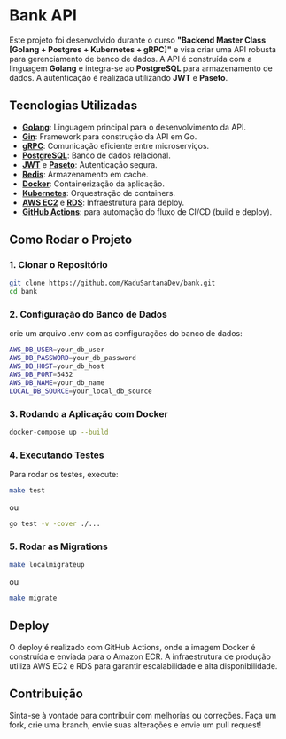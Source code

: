 # Bank API

Este projeto foi desenvolvido durante o curso **"Backend Master Class [Golang + Postgres + Kubernetes + gRPC]"** e visa criar uma API robusta para gerenciamento de banco de dados. A API é construída com a linguagem **Golang** e integra-se ao **PostgreSQL** para armazenamento de dados. A autenticação é realizada utilizando **JWT** e **Paseto**.

## Tecnologias Utilizadas

- **[Golang](https://golang.org/)**: Linguagem principal para o desenvolvimento da API.
- **[Gin](https://github.com/gin-gonic/gin)**: Framework para construção da API em Go.
- **[gRPC](https://grpc.io/)**: Comunicação eficiente entre microserviços.
- **[PostgreSQL](https://www.postgresql.org/)**: Banco de dados relacional.
- **[JWT](https://github.com/golang-jwt/jwt)** e **[Paseto](https://github.com/o1egl/paseto)**: Autenticação segura.
- **[Redis](https://github.com/redis/redis)**: Armazenamento em cache.
- **[Docker](https://www.docker.com/)**: Containerização da aplicação.
- **[Kubernetes](https://kubernetes.io/)**: Orquestração de containers.
- **[AWS EC2](https://aws.amazon.com/ec2/)** e **[RDS](https://aws.amazon.com/rds/)**: Infraestrutura para deploy.
- **[GitHub Actions](https://github.com/features/actions)**: para automação do fluxo de CI/CD (build e deploy).

## Como Rodar o Projeto

### 1. Clonar o Repositório

```bash
git clone https://github.com/KaduSantanaDev/bank.git
cd bank
```

### 2. Configuração do Banco de Dados
crie um arquivo .env com as configurações do banco de dados:
```bash
AWS_DB_USER=your_db_user
AWS_DB_PASSWORD=your_db_password
AWS_DB_HOST=your_db_host
AWS_DB_PORT=5432
AWS_DB_NAME=your_db_name
LOCAL_DB_SOURCE=your_local_db_source
```

### 3. Rodando a Aplicação com Docker
```bash
docker-compose up --build
```

### 4. Executando Testes
Para rodar os testes, execute:
```bash
make test
```
ou
```bash
go test -v -cover ./...
```
### 5. Rodar as Migrations
```bash
make localmigrateup
```
ou
```bash
make migrate
```

## Deploy

O deploy é realizado com GitHub Actions, onde a imagem Docker é construída e enviada para o Amazon ECR. A infraestrutura de produção utiliza AWS EC2 e RDS para garantir escalabilidade e alta disponibilidade.

## Contribuição

Sinta-se à vontade para contribuir com melhorias ou correções. Faça um fork, crie uma branch, envie suas alterações e envie um pull request!
